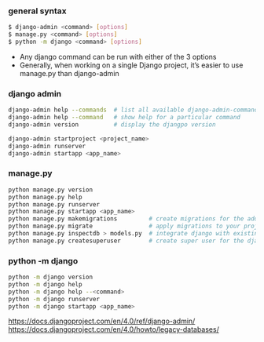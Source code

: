
### general syntax
```bash
$ django-admin <command> [options]
$ manage.py <command> [options]
$ python -m django <command> [options]
```
* Any django command can be run with either of the 3 options
* Generally, when working on a single Django project, it’s easier to use manage.py than django-admin

### django admin
```bash
django-admin help --commands  # list all available django-admin-commands
django-admin help --command   # show help for a particular command
django-admin version          # display the djangpo version

django-admin startproject <project_name>
django-admin runserver
django-admin startapp <app_name>
```

### manage.py
```bash
python manage.py version
python manage.py help
python manage.py runserver
python manage.py startapp <app_name>
python manage.py makemigrations         # create migrations for the added model;
python manage.py migrate                # apply migrations to your project
python manage.py inspectdb > models.py  # integrate django with existing DB & generate a models file
python manage.py createsuperuser        # create super user for the django admin
```

### python -m django
```bash
python -m django version
python -m django help
python -m django help --<command>
python -m django runserver
python -m django startapp <app_name>
```

https://docs.djangoproject.com/en/4.0/ref/django-admin/
https://docs.djangoproject.com/en/4.0/howto/legacy-databases/


